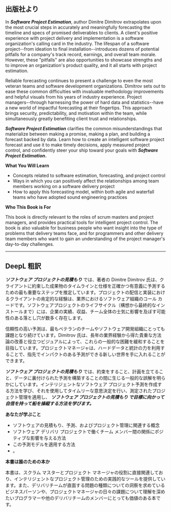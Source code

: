 ## 出版社より

In _**Software Project Estimation**_, author Dimitre Dimitrov extrapolates upon the most crucial steps in accurately and meaningfully forecasting the timeline and specs of promised deliverables to clients. A client's positive experience with project delivery and implementation is a software organization's calling card in the industry. The lifespan of a software project--from ideation to final installation--introduces dozens of potential pitfalls for a company's track record, earnings, and overall team morale. However, these "pitfalls" are also opportunities to showcase strengths and to improve an organization's product quality, and it all starts with project estimation.

Reliable forecasting continues to present a challenge to even the most veteran teams and software development organizations. Dimitrov sets out to ease these common difficulties with invaluable methodology improvements and helpful visuals from his years of industry experience. Project managers--through harnessing the power of hard data and statistics--have a new world of impactful forecasting at their fingertips. This approach brings security, predictability, and motivation within the team, while simultaneously greatly benefiting client trust and relationships.

_**Software Project Estimation**_ clarifies the common misunderstandings that materialize between making a promise, making a plan, and building a forecast backed by data. Learn how to create an intelligent software project forecast and use it to make timely decisions, apply measured project control, and confidently steer your ship toward your goals with **_Software Project Estimation_.**

**What You Will Learn**

- Concepts related to software estimation, forecasting, and project control
- Ways in which you can positively affect the relationships among team members working on a software delivery project
- How to apply this forecasting model, within both agile and waterfall teams who have adopted sound engineering practices

**Who This Book is For**

This book is directly relevant to the roles of scrum masters and project managers, and provides practical tools for intelligent project control. The book is also valuable for business people who want insight into the type of problems that delivery teams face, and for programmers and other delivery team members who want to gain an understanding of the project manager's day-to-day challenges.

---

## DeepL 粗訳

_**ソフトウェア プロジェクトの見積もり**_ では、著者の Dimitre Dimitrov 氏は、クライアントに約束した成果物のタイムラインと仕様を正確かつ有意義に予測するための最も重要なステップを推定しています。プロジェクトの配信と実装におけるクライアントの肯定的な経験は、業界におけるソフトウェア組織のコール カードです。ソフトウェアプロジェクトのライフサイクル（構想から最終的なインストールまで）には、企業の実績、収益、チーム全体の士気に影響を及ぼす可能性のある落とし穴が数多く存在します。

信頼性の高い予測は、最もベテランのチームやソフトウェア開発組織にとっても課題となり続けています。Dimitrov 氏は、長年の業界経験から得た貴重な方法論の改善と役立つビジュアルによって、これらの一般的な困難を緩和することを目指しています。プロジェクトマネージャは、ハードデータと統計の力を利用することで、指先でインパクトのある予測ができる新しい世界を手に入れることができます。

_**ソフトウェア プロジェクトの見積もり**_ では、約束をすること、計画を立てること、データに裏付けられた予測を構築することの間に生じる一般的な誤解を明らかにしています。インテリジェントなソフトウェア プロジェクト予測を作成する方法を学び、それを使用してタイムリーな意思決定を行い、測定されたプロジェクト管理を適用し、 **_ソフトウェア プロジェクトの見積もり_ _で目標に向かって自信を持って船を操縦する方法を学びます。_**

**あなたが学ぶこと**

- ソフトウェアの見積もり、予測、およびプロジェクト管理に関連する概念
- ソフトウェア デリバリ プロジェクトで働くチーム メンバー間の関係にポジティブな影響を与える方法
- この予測モデルを適用する方法
- 。

**本書は誰のための本か**

本書は、スクラム マスターとプロジェクト マネージャの役割に直接関連しており、インテリジェントなプロジェクト管理のための実践的なツールを提供しています。また、デリバリチームが直面する問題の種類についての洞察を求めているビジネスパーソンや、プロジェクトマネージャの日々の課題について理解を深めたいプログラマーや他のデリバリチームのメンバーにとっても価値のある本です。
